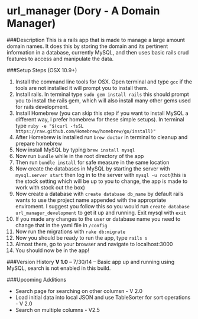 url_manager (Dory - A Domain Manager)
===========

###Description
This is a rails app that is made to manage a large amount domain names. It does this by storing the domain and its pertinent information in a database, currently MySQL, and then uses basic rails crud features to access and manipulate the data.

###Setup Steps (OSX 10.9+)
1. Install the command line tools for OSX. Open terminal and type `gcc` if the tools are not installed it will prompt you to install them.
2. Install rails. In terminal type `sudo gem install rails` this should prompt you to install the rails gem, which will also install many other gems used for rails development.
3. Install Homebrew (you can skip this step if you want to install MySQL a different way, I prefer homebrew for these simple setups). In terminal type 
`ruby -e "$(curl -fsSL https://raw.github.com/Homebrew/homebrew/go/install)"`
4. After Homebrew is installed run `brew doctor` in terminal to cleanup and prepare homebrew
5. Now install MySQL by typing `brew install mysql`
6. Now run `bundle` while in the root directory of the app
7. Then run `bundle install` for safe measure in the same location
8. Now create the databases in MySQL by starting the server with `mysql.server start` then log in to the server with `mysql -u root`(this is the stock setting which will be up to you to change, the app is made to work with stock out the box)
9. Now create a database with `create database db_name` by default rails wants to use the project name appended with the appropriate enviroment. I suggest you follow this so you would run `create database url_manager_development` to get it up and running. Exit mysql with `exit`
10. If you made any changes to the user or database name you need to change that in the yaml file in `/config`
11. Now run the migrations with `rake db:migrate`
12. Now you should be ready to run the app, type `rails s`
13. Almost there, go to your browser and navigate to localhost:3000
14. You should now be in the app!

###Version History
**V 1.0** – 7/30/14 – Basic app up and running using MySQL, search is not enabled in this build. 

###Upcoming Additions
* Search page for searching on other columsn - V 2.0
* Load initial data into local JSON and use TableSorter for sort operations - V 2.0
* Search on multiple columns - V2.5



